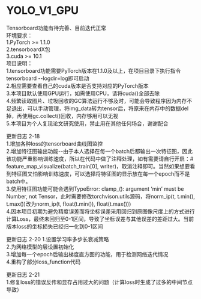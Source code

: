 # YOLO_V1_GPU  
Tensorboard功能有待完善、目前迭代正常  
环境要求：  
1.PyTorch >= 1.1.0  
2.tensorboardX包  
3.cuda >= 10.1  
项目说明：  
1.tensorboard功能需要PyTorch版本在1.1.0及以上，在项目目录下执行指令tensorboard --logdir=log即可启动  
2.相应需要查看自己的cuda版本是否支持对应的PyTorch版本  
3.本项目默认使用GPU运行，如需使用CPU，请将cuda()全部去除  
4.频繁读取图片、垃圾回收的GC算法运行不够及时，可能会导致程序因为内存不足退出，可以手动管理，将img_data转为tensor后，将原来在内存中的数据del掉，再使用gc.collect()回收，内存够用可以无视  
5.本项目为个人复现论文研究使用，禁止用在其他任何场合，谢谢配合  

更新日志 2-18  
1.增加各种loss的tensorboard曲线图监控  
2.增加特征图输出功能--由于本人选择在每一个batch后都输出一次特征图，因此该功能严重影响训练速度，所以在代码中做了注释处理，如有需要请自行开启：# feature_map_visualize(batch_train[0], writer)，取消注释即可。当然如果想要看到特征图又怕影响训练速度，可以选择将特征图的显示放在每一个epoch而不是batch中。  
3.使用特征图功能可能会遇到TypeError: clamp_(): argument ‘min’ must be Number, not Tensor，此时需要修改torchvison.utils源码，将norm_ip(t, t.min(), t.max())改为norm_ip(t, float(t.min()), float(t.max()))  
4.因本项目初期为避免精度误差而将坐标误差采用回归到原图像尺度上的方式进行计算Loss，最终未回归至0-1区间，导致了坐标误差与其他误差的差距过大。当前版本loss的坐标损失已经归一化到0-1区间  

更新日志 2-20
1.设置学习率多步长衰减策略  
2.为网络模型的层设置初始化  
3.增加每一个epoch后输出梯度直方图的功能，用于检测网络迭代情况  
4.重构了部分loss_function代码  

更新日志 2-21  
1.修复loss的错误反传和显存占用过大的问题（计算loss时生成了过多的中间节点导致）  
